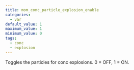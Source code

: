 ```yaml
---
title: mom_conc_particle_explosion_enable
categories:
  - var
default_value: 1
maximum_value: 1
minimum_value: 0
tags:
  - conc
  - explosion
---
```


Toggles the particles for conc explosions. 0 = OFF, 1 = ON.
